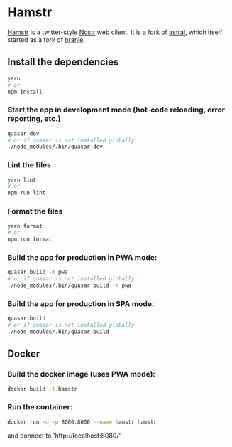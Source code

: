 # Hamstr

[Hamstr](https://hamstr.to) is a twitter-style [Nostr](https://github.com/fiatjaf/nostr) web client.
It is a fork of [astral](https://github.com/monlovesmango/astral), which itself started as a fork of [branle](https://github.com/fiatjaf/branle).

## Install the dependencies
```bash
yarn
# or
npm install
```

### Start the app in development mode (hot-code reloading, error reporting, etc.)
```bash
quasar dev
# or if quasar is not installed globally
./node_modules/.bin/quasar dev
```

### Lint the files
```bash
yarn lint
# or
npm run lint
```
### Format the files
```bash
yarn format
# or
npm run format
```

### Build the app for production in PWA mode:
```bash
quasar build -m pwa
# or if quasar is not installed globally
./node_modules/.bin/quasar build -m pwa
```

### Build the app for production in SPA mode:
```bash
quasar build
# or if quasar is not installed globally
./node_modules/.bin/quasar build
```

## Docker

### Build the docker image (uses PWA mode):
```bash
docker build -t hamstr .
```

### Run the container:
```bash
docker run -d -p 8080:8000 --name hamstr hamstr
```

and connect to 'http://localhost:8080/'
